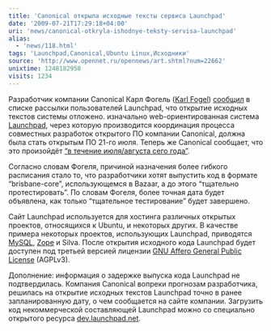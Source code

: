 ```yaml
---
title: 'Canonical открыла исходные тексты сервиса Launchpad'
date: '2009-07-21T17:29:18+04:00'
uri: 'news/canonical-otkryla-ishodnye-teksty-servisa-launchpad'
alias: 
  - 'news/118.html'
tags: 'Launchpad,Canonical,Ubuntu Linux,Исходники'
source: 'http://www.opennet.ru/opennews/art.shtml?num=22662'
unixtime: 1248182958
visits: 1234
---
```

Разработчик компании Canonical Карл Фогель ([Karl Fogel](http://www.red-bean.com/kfogel/)) [сообщил](https://lists.launchpad.net/launchpad-users/msg05078.html) в списке рассылки пользователей Launchpad, что открытие исходных текстов системы отложено. изначально web-ориентированная система [Launchpad](https://launchpad.net/), через которую производится координация процесса совместных разработок открытого ПО компании Canonical, должна была стать открытым ПО 21-го июля. Теперь же Canonical сообщает, что это произойдёт [“в течение июля/августа сего года”](https://dev.launchpad.net/OpenSourcing).

Согласно словам Фогеля, причиной назначения более гибкого расписания стало то, что разработчики хотят выпустить код в формате “brisbane-core”, использующемся в Bazaar, а до этого “тщательно протестировать”. По словам Фогеля, более точная дата будет объявлена, как только “тщательное тестирование” будет завершено.

Сайт Launchpad используется для хостинга различных открытых проектов, относящихся к Ubuntu, и некоторых других. В качестве примера некоторых проектов, использующих Launchpad, приводятся [MySQL](http://blogs.mysql.com/kaj/2008/06/19/version-control-thanks-bitkeeper-welcome-bazaar/), [Zope](http://www.zope.org/) и Silva. После открытия исходного кода Launchpad будет доступен под третьей версией лицензии [GNU Affero General Public License](http://www.gnu.org/licenses/agpl-3.0.html) (AGPLv3).

Дополнение: информация о задержке выпуска кода Launchpad не подтвердилась.  Компания Canonical вопреки прогнозам разработчика, решилась на открытие исходных текстов Launchpad точно в ранее запланированную дату, о чем сообщается на сайте компании. Загрузить код некоммерческой составляющей Launchpad можно со специально открытого ресурса [dev.launchpad.net](https://dev.launchpad.net/).
